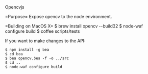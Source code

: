 Opencvjs


=Purpose=
Expose opencv to the node environment.


=Building on MacOS X=
	$ brew install opencv --build32
	$ node-waf configure build
	$ coffee scripts/tests

If you want to make changes to the API:

	$ npm install -g bea
	$ cd bea 
	$ bea opencv.bea -f -o ../src
	$ cd ..
	$ node-waf configure build